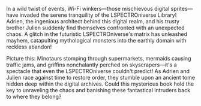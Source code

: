 In a wild twist of events, Wi-Fi winkers—those mischievous digital sprites—have invaded the serene tranquility of the LSPECTROniverse Library! Adrien, the ingenious architect behind this digital realm, and his trusty brother Julien suddenly find themselves confronted with an unexpected chaos. A glitch in the futuristic LSPECTROniverse's matrix has unleashed mayhem, catapulting mythological monsters into the earthly domain with reckless abandon!

Picture this: Minotaurs stomping through supermarkets, mermaids causing traffic jams, and griffins nonchalantly perched on skyscrapers—it's a spectacle that even the LSPECTROniverse couldn't predict! As Adrien and Julien race against time to restore order, they stumble upon an ancient tome hidden deep within the digital archives. Could this mysterious book hold the key to unraveling the chaos and banishing these fantastical intruders back to where they belong?

